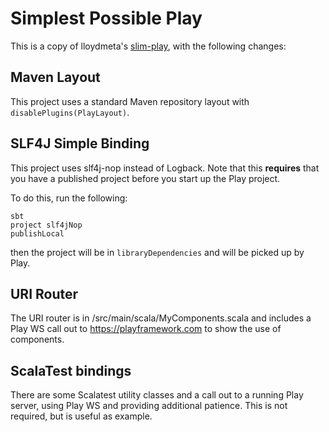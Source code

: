 # Simplest Possible Play

This is a copy of lloydmeta's [slim-play](https://beachape.com/blog/2015/07/25/slim-play-app/), with the following changes:

## Maven Layout

This project uses a standard Maven repository layout with `disablePlugins(PlayLayout)`.

## SLF4J Simple Binding

This project uses slf4j-nop instead of Logback.  Note that this **requires** that you have a published project before you start up the Play project.

To do this, run the following:

```
sbt
project slf4jNop
publishLocal
```

then the project will be in `libraryDependencies` and will be picked up by Play.

## URI Router

The URI router is in /src/main/scala/MyComponents.scala and includes a Play WS call out to https://playframework.com to show the use of components.

## ScalaTest bindings

There are some Scalatest utility classes and a call out to a running Play server, using Play WS and providing additional patience.  This is not required, but is useful as example.